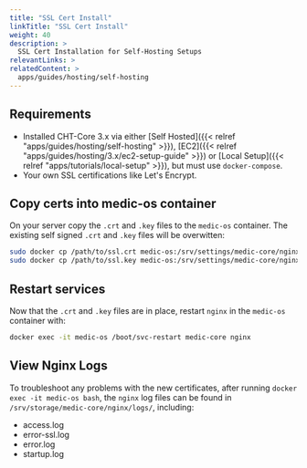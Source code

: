 ```yaml
---
title: "SSL Cert Install"
linkTitle: "SSL Cert Install"
weight: 40
description: >
  SSL Cert Installation for Self-Hosting Setups
relevantLinks: > 
relatedContent: >
  apps/guides/hosting/self-hosting
---
```



## Requirements
- Installed CHT-Core 3.x via either [Self Hosted]({{< relref "apps/guides/hosting/self-hosting" >}}), [EC2]({{< relref "apps/guides/hosting/3.x/ec2-setup-guide" >}}) or [Local Setup]({{< relref "apps/tutorials/local-setup" >}}), but must use `docker-compose`.
- Your own SSL certifications like Let's Encrypt.

## Copy certs into medic-os container

On your server  copy the `.crt` and `.key` files to the `medic-os` container. The existing self signed `.crt` and `.key` files will be overwitten:

```bash
sudo docker cp /path/to/ssl.crt medic-os:/srv/settings/medic-core/nginx/private/default.crt
sudo docker cp /path/to/ssl.key medic-os:/srv/settings/medic-core/nginx/private/default.key
```

## Restart services

Now that the `.crt` and `.key` files are in place, restart `nginx` in the `medic-os` container with:

```bash
docker exec -it medic-os /boot/svc-restart medic-core nginx 
```

## View Nginx Logs

To troubleshoot any problems with the new certificates, after running `docker exec -it medic-os bash`, the `nginx` log files can be found in `/srv/storage/medic-core/nginx/logs/`, including:
* access.log 
* error-ssl.log 
* error.log 
* startup.log
